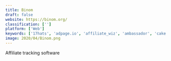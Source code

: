 ```yaml
---
title: Binom
draft: false 
website: https://binom.org/
classification: ['']
platform: ['Web']
keywords: ['17hats', 'adpage.io', 'affiliate_wiz', 'ambassador', 'cake', 'clickgum', 'enneaapp', 'hasoffers', 'kintura', 'leaddyno', 'post_affiliate_pro', 'redtrack.io', 'refersion', 'resume.io', 'shareasale', 'sumry', 'tapfiliate', 'trackingdesk', 'voluum', 'workwithus']
image: 2020/04/Binom.png
---
```

Affiliate tracking software